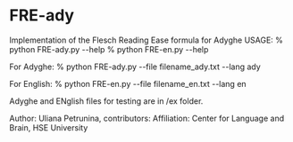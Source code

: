 # FRE-ady
Implementation of the Flesch Reading Ease formula for Adyghe
USAGE:
% python FRE-ady.py --help 
% python FRE-en.py --help 

For Adyghe:
% python FRE-ady.py --file filename_ady.txt --lang ady  

For English:
% python FRE-en.py --file filename_en.txt --lang en

Adyghe and ENglish files for testing are in /ex folder.

Author: Uliana Petrunina, contributors: 
Affiliation: Center for Language and Brain, HSE University
